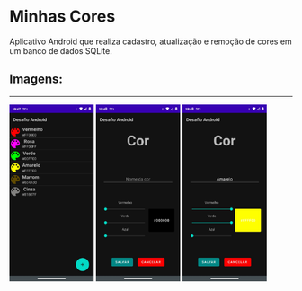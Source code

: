 # Minhas Cores
Aplicativo Android que realiza cadastro, atualização e remoção de cores em um banco de dados SQLite.

## Imagens:

-------

<p align="left">
  <img alt="MyCamera" title="#Imagem1" width="150" src=".github/print1.jpeg" />
  <img alt="MyCamera" title="#Imagem2" width="150" src=".github/print2.jpeg" />
  <img alt="MyCamera" title="#Imagem3" width="150" src=".github/print3.jpeg" />
</p>